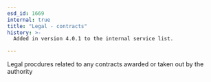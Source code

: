 ```yaml
---
esd_id: 1669
internal: true
title: "Legal - contracts"
history: >-
  Added in version 4.0.1 to the internal service list.

---
```


Legal procdures related to any contracts awarded or taken out by the authority

